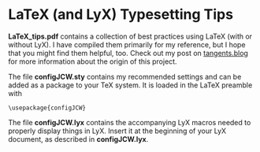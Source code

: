 # LaTeX (and LyX) Typesetting Tips

**LaTeX_tips.pdf** contains a collection of best practices using LaTeX (with or without LyX). 
I have compiled them primarily for my reference, but I hope that you might find them helpful, too.
Check out my post on [tangents.blog](https://www.tangents.blog/2019/05/23/latex-(and-lyx)-typesetting-tips) 
for more information about the origin of this project.

The file **configJCW.sty** contains my recommended settings and can be added as a package to your TeX system. 
It is loaded in the LaTeX preamble with

    \usepackage{configJCW}
    
The file **configJCW.lyx** contains the accompanying LyX macros needed to properly display things in LyX. Insert it at the beginning of your LyX document, as described in **configJCW.lyx**.
